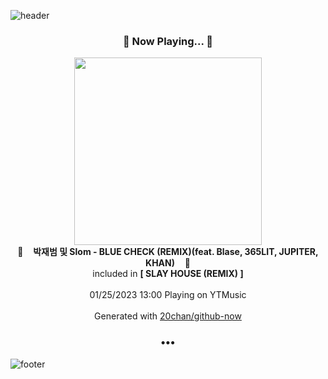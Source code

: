 ![header](https://capsule-render.vercel.app/api?type=wave&height=170&section=header&text=Hi.%20I'm%20SHIFT&fontColor=090707&fontAlignX=45&fontAlignY=65&fontSize=100)

<h3 align="center">🎵 Now Playing... 🎵</h3>
<p align="center">
  <a href="https://music.youtube.com/watch?v=Gqu7K_dYU5o">
    <img width="300" src="https://lh3.googleusercontent.com/VhvlqUmT87gssaT-V61pF89vRLxNyJWf46G_KK836lVnRskF5CobAY50YjqvyW6RiOxOpKcBbM98OTyQ">
  </a>
  <br>
  🎵&nbsp&nbsp&nbsp <b>박재범 및 Slom - BLUE CHECK (REMIX)(feat. Blase, 365LIT, JUPITER, KHAN)</b> &nbsp&nbsp&nbsp🎵
  <br>
  included in <b>[ SLAY HOUSE (REMIX) ]</b>
  
  <br />
  <br />
  01/25/2023 13:00 Playing on YTMusic
  <br />
  <br />
  Generated with <a href="https://github.com/20chan/github-now">20chan/github-now</a>
</p>

<h3 align="center">•••</h3>

![footer](https://capsule-render.vercel.app/api?type=wave&height=150&section=footer)
